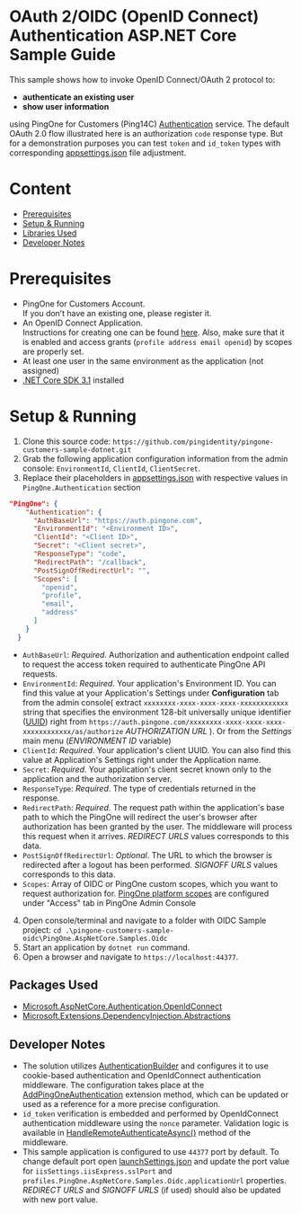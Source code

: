 # OAuth 2/OIDC (OpenID Connect) Authentication ASP.NET Core Sample Guide

This sample shows how to invoke OpenID Connect/OAuth 2 protocol to:
 - **authenticate an existing user**
 - **show user information** 

using PingOne for Customers (Ping14C) [Authentication](https://apidocs.pingidentity.com/pingone/customer/v1/api/auth/p1-a_Authorize/) service.
The default OAuth 2.0 flow illustrated here is an authorization `code` response type. But for a demonstration purposes you can test `token` and `id_token` types with corresponding [appsettings.json](./PingOne.AspNetCore.Samples.Oidc/appsettings.json) file adjustment. 

# Content 
- [Prerequisites](#prerequisites)
- [Setup & Running](#setup--running)
- [Libraries Used](#packages-used)
- [Developer Notes](#developer-notes)

# Prerequisites

- PingOne for Customers Account.  
If you don’t have an existing one, please register it.
- An OpenID Connect Application.  
Instructions for creating one can be found [here](https://apidocs.pingidentity.com/pingone/customer/v1/api/guide/p1_gettingStarted/#Configure-an-application-connection). 
Also, make sure that it is enabled and access grants (`profile address email openid`) by scopes are properly set.
- At least one user in the same environment as the application (not assigned)
- [.NET Core SDK 3.1](https://dotnet.microsoft.com/download/dotnet-core/3.1) installed

# Setup & Running
1. Clone this source code: `https://github.com/pingidentity/pingone-customers-sample-dotnet.git`
2. Grab the following application configuration information from the admin console: `EnvironmentId`, `ClientId`, `ClientSecret`.
3. Replace their placeholders in [appsettings.json](./PingOne.AspNetCore.Samples.Oidc/appsettings.json) with respective values in `PingOne.Authentication` section
```json
"PingOne": {
    "Authentication": {
      "AuthBaseUrl": "https://auth.pingone.com",
      "EnvironmentId": "<Environment ID>",
      "ClientId": "<Client ID>",
      "Secret": "<Client secret>",
      "ResponseType": "code",
      "RedirectPath": "/callback",
      "PostSignOffRedirectUrl": "", 
      "Scopes": [
        "openid",
        "profile",
        "email",
        "address"
      ]
    }
  }
```
- `AuthBaseUrl`: *Required*. Authorization and authentication endpoint called to request the access token required to authenticate PingOne API requests.
- `EnvironmentId`: *Required*. Your application's Environment ID. You can find this value at your Application's Settings under **Configuration** tab from the admin console( extract `xxxxxxxx-xxxx-xxxx-xxxx-xxxxxxxxxxxx` string that specifies the environment 128-bit universally unique identifier ([UUID](https://tools.ietf.org/html/rfc4122)) right from `https://auth.pingone.com/xxxxxxxx-xxxx-xxxx-xxxx-xxxxxxxxxxxx/as/authorize` *AUTHORIZATION URL* ). Or from the *Settings* main menu (*ENVIRONMENT ID* variable)
- `ClientId`: *Required*. Your application's client UUID. You can also find this value at Application's Settings right under the Application name.
- `Secret`: *Required*. Your application's client secret known only to the application and the authorization server.
- `ResponseType`: *Required*. The type of credentials returned in the response.
- `RedirectPath`: *Required*. The request path within the application's base path to which the PingOne will redirect the user's browser after authorization has been granted by the user. The middleware will process this request when it arrives. *REDIRECT URLS* values corresponds to this data.
- `PostSignOffRedirectUrl`: *Optional*. The URL to which the browser is redirected after a logout has been performed. *SIGNOFF URLS* values corresponds to this data. 
- `Scopes`:  Array of OIDC or PingOne custom scopes, which you want to request authorization for. [PingOne platform scopes](https://apidocs.pingidentity.com/pingone/customer/v1/api/auth/p1-a_AccessServices/#PingOne-platform-scopes-and-endpoint-operations) are configured under "Access" tab in PingOne Admin Console
4. Open console/terminal and navigate to a folder with OIDC Sample project: `cd .\pingone-customers-sample-oidc\PingOne.AspNetCore.Samples.Oidc`
5. Start an application by `dotnet run` command.
6. Open a browser and navigate to `https://localhost:44377`.

## Packages Used
- [Microsoft.AspNetCore.Authentication.OpenIdConnect](https://www.nuget.org/packages/Microsoft.AspNetCore.Authentication.OpenIdConnect)
- [Microsoft.Extensions.DependencyInjection.Abstractions](https://www.nuget.org/packages/Microsoft.Extensions.DependencyInjection.Abstractions)

## Developer Notes
- The solution utilizes [AuthenticationBuilder](https://docs.microsoft.com/en-us/dotnet/api/microsoft.aspnetcore.authentication.authenticationbuilder?view=aspnetcore-3.0&viewFallbackFrom=aspnetcore-3.1) and configures it to use cookie-based authentication and OpenIdConnect authentication middleware. The configuration takes place at the [AddPingOneAuthentication](../pingone-netcore-sdk/PingOne.Core/Configuration/Extensions/AddAuthenticationExtensions.cs#L24) extension method, which can be updated or used as a reference for a more precise configuration.
- `id_token` verification is embedded and performed by OpenIdConnect authentication middleware using the `nonce` parameter. Validation logic is available in [HandleRemoteAuthenticateAsync()](https://github.com/aspnet/AspNetCore/blob/9a3aacb56af7221bfb29d851ee6b7c883650ddf6/src/Security/Authentication/OpenIdConnect/src/OpenIdConnectHandler.cs#L479) method of the middleware.  
- This sample application is configured to use `44377` port by default. To change default port open [launchSettings.json](./PingOne.AspNetCore.Samples.Oidc/Properties/launchSettings.json) and update the port value for `iisSettings.iisExpress.sslPort` and `profiles.PingOne.AspNetCore.Samples.Oidc.applicationUrl` properties. *REDIRECT URLS* and *SIGNOFF URLS* (if used) should also be updated with new port value.
